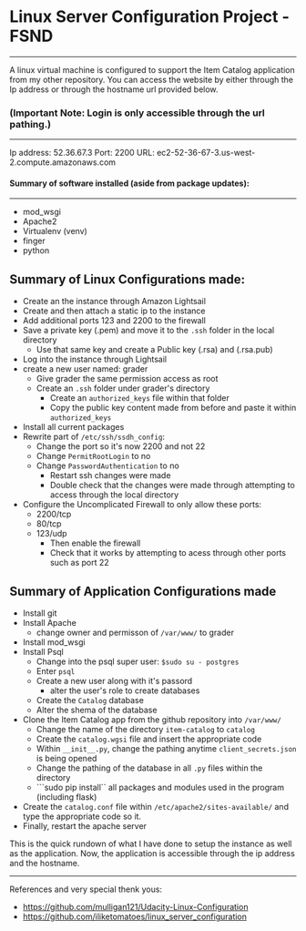 # Linux Server Configuration Project - FSND

---

A linux virtual machine is configured to support the Item Catalog application from my other repository. You can access the website by either through the Ip address or through the hostname url provided below.

### (Important Note: Login is only accessible through the url pathing.)
---
 Ip address: 52.36.67.3
 Port: 2200
 URL: ec2-52-36-67-3.us-west-2.compute.amazonaws.com

#### Summary of software installed (aside from package updates):
---
* mod_wsgi
* Apache2 
* Virtualenv (venv)
* finger
* python

Summary of Linux Configurations made:
---
* Create an the instance through Amazon Lightsail
* Create and then attach a static ip to the instance
* Add additional ports 123 and 2200 to the firewall
* Save a private key (.pem) and move it to the ```.ssh``` folder in the local directory
    * Use that same key and create a Public key (.rsa) and (.rsa.pub)
* Log into the instance through Lightsail
* create a new user named: grader
    * Give grader the same permission access as root
    * Create an ```.ssh``` folder under grader's directory
        * Create an ```authorized_keys``` file within that folder
        * Copy the public key content made from before and paste it within ```authorized_keys```
* Install all current packages 
* Rewrite part of ```/etc/ssh/ssdh_config```:
    *  Change the port so it's now 2200 and not 22
    * Change ```PermitRootLogin``` to no
    * Change ```PasswordAuthentication``` to no
        * Restart ssh changes were made
        * Double check that the changes were made through attempting to access through the local directory
* Configure the Uncomplicated Firewall to only allow these ports:
    * 2200/tcp
    * 80/tcp
    * 123/udp
        * Then enable the firewall
        * Check that it works by attempting to acess through other ports such as port 22

Summary of Application Configurations made
---
* Install git
* Install Apache
    * change owner and permisson of ```/var/www/``` to grader
* Install mod_wsgi
* Install Psql
    *  Change into the psql super user: ```$sudo su - postgres```
    *  Enter ```psql```
    *  Create a new user along with it's passord
        *  alter the user's role to create databases
    *  Create the ```Catalog``` database
    *  Alter the shema of the database
* Clone the Item Catalog app from the github repository into ```/var/www/```
    *  Change the name of the directory ```item-catalog``` to ```catalog```
    *  Create the ```catalog.wgsi``` file and insert the appropriate code
    *  Within ```__init__.py```, change the pathing anytime ```client_secrets.json``` is being opened
    *  Change the pathing of the database in all ```.py``` files within the directory
    *  ```sudo pip install`` all packages and modules used in the program (including flask)
* Create the ```catalog.conf``` file within ```/etc/apache2/sites-available/``` and type the appropriate code so it.
* Finally, restart the apache server

This is the quick rundown of what I have done to setup the instance as well as the application. Now, the application is accessible through the ip address and the hostname.

---

References and very special thenk yous:

* https://github.com/mulligan121/Udacity-Linux-Configuration
* https://github.com/iliketomatoes/linux_server_configuration